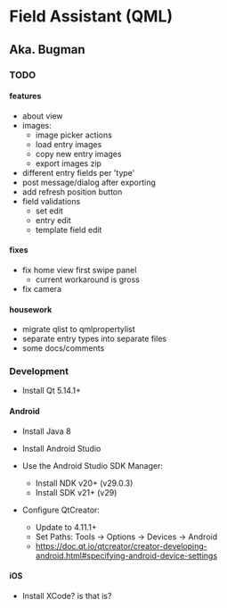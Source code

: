 
# Field Assistant (QML)
## Aka. Bugman


### TODO

#### features
- about view
- images:
    - image picker actions
    - load entry images
    - copy new entry images
    - export images zip
- different entry fields per 'type'
- post message/dialog after exporting
- add refresh position button
- field validations
    - set edit
    - entry edit
    - template field edit

#### fixes
- fix home view first swipe panel
  - current workaround is gross
- fix camera

#### housework
- migrate qlist to qmlpropertylist
- separate entry types into separate files
- some docs/comments

### Development

+ Install Qt 5.14.1+

#### Android

+ Install Java 8
+ Install Android Studio

+ Use the Android Studio SDK Manager:
    + Install NDK v20+ (v29.0.3)
    + Install SDK v21+ (v29)
+ Configure QtCreator:
    + Update to 4.11.1+
    + Set Paths: Tools -> Options -> Devices -> Android
    + https://doc.qt.io/qtcreator/creator-developing-android.html#specifying-android-device-settings


#### iOS
  + Install XCode? is that is?

